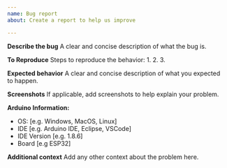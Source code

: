 ```yaml
---
name: Bug report
about: Create a report to help us improve

---
```


**Describe the bug**
A clear and concise description of what the bug is.

**To Reproduce**
Steps to reproduce the behavior:
1. 
2.
3.

**Expected behavior**
A clear and concise description of what you expected to happen.

**Screenshots**
If applicable, add screenshots to help explain your problem.

**Arduino Information:**
 - OS: [e.g. Windows, MacOS, Linux]
 - IDE [e.g. Arduino IDE, Eclipse, VSCode]
 - IDE Version [e.g. 1.8.6]
 - Board [e.g ESP32]

**Additional context**
Add any other context about the problem here.
